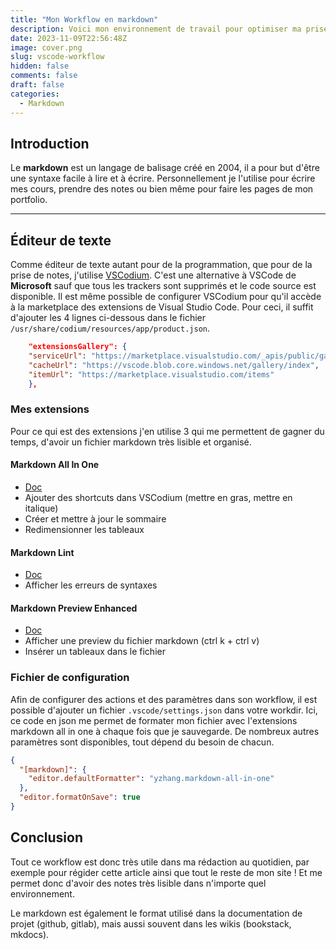 ```yaml
---
title: "Mon Workflow en markdown"
description: Voici mon environnement de travail pour optimiser ma prise de note.
date: 2023-11-09T22:56:48Z
image: cover.png
slug: vscode-workflow
hidden: false
comments: false
draft: false
categories:
  - Markdown
---
```


## Introduction

Le **markdown** est un langage de balisage créé en 2004, il a pour but d'être une syntaxe facile à lire et à écrire. Personnellement je l'utilise pour écrire mes cours, prendre des notes ou bien même pour faire les pages de mon portfolio.

---

## Éditeur de texte

Comme éditeur de texte autant pour de la programmation, que pour de la prise de notes, j'utilise [VSCodium](https://vscodium.com/). C'est une alternative à VSCode de **Microsoft** sauf que tous les trackers sont supprimés et le code source est disponible. Il est même possible de configurer VSCodium pour qu'il accède à la marketplace des extensions de Visual Studio Code. Pour ceci, il suffit d'ajouter les 4 lignes ci-dessous dans le fichier `/usr/share/codium/resources/app/product.json`.

```json
    "extensionsGallery": {
    "serviceUrl": "https://marketplace.visualstudio.com/_apis/public/gallery",
    "cacheUrl": "https://vscode.blob.core.windows.net/gallery/index",
    "itemUrl": "https://marketplace.visualstudio.com/items"
    },
```

### Mes extensions

Pour ce qui est des extensions j'en utilise 3 qui me permettent de gagner du temps, d'avoir un fichier markdown très lisible et organisé.

#### Markdown All In One

- [Doc](https://marketplace.visualstudio.com/items?itemName=yzhang.markdown-all-in-one)
- Ajouter des shortcuts dans VSCodium (mettre en gras, mettre en italique)
- Créer et mettre à jour le sommaire
- Redimensionner les tableaux

#### Markdown Lint

- [Doc](https://marketplace.visualstudio.com/items?itemName=DavidAnson.vscode-markdownlint)
- Afficher les erreurs de syntaxes

#### Markdown Preview Enhanced

- [Doc](https://marketplace.visualstudio.com/items?itemName=shd101wyy.markdown-preview-enhanced)
- Afficher une preview du fichier markdown (ctrl k + ctrl v)
- Insérer un tableaux dans le fichier

### Fichier de configuration

Afin de configurer des actions et des paramètres dans son workflow, il est possible d'ajouter un fichier `.vscode/settings.json` dans votre workdir. Ici, ce code en json me permet de formater mon fichier avec l'extensions markdown all in one à chaque fois que je sauvegarde. De nombreux autres paramètres sont disponibles, tout dépend du besoin de chacun.

```json
{
  "[markdown]": {
    "editor.defaultFormatter": "yzhang.markdown-all-in-one"
  },
  "editor.formatOnSave": true
}
```

## Conclusion

Tout ce workflow est donc très utile dans ma rédaction au quotidien, par exemple pour régider cette article ainsi que tout le reste de mon site ! Et me permet donc d'avoir des notes très lisible dans n'importe quel environnement.

Le markdown est également le format utilisé dans la documentation de projet (github, gitlab), mais aussi souvent dans les wikis (bookstack, mkdocs).
